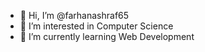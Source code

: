 - 👋 Hi, I’m @farhanashraf65
- 👀 I’m interested in Computer Science
- 🌱 I’m currently learning Web Development

<!---
farhanashraf65/farhanashraf65 is a ✨ special ✨ repository because its `README.md` (this file) appears on your GitHub profile.
You can click the Preview link to take a look at your changes.
--->
